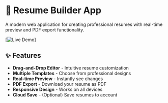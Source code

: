 # 📄 Resume Builder App

A modern web application for creating professional resumes with real-time preview and PDF export functionality.

[![Live Demo](https://resume-builder-app-rouge.vercel.app/)]

## ✨ Features

- **Drag-and-Drop Editor** - Intuitive resume customization
- **Multiple Templates** - Choose from professional designs
- **Real-time Preview** - Instantly see changes
- **PDF Export** - Download your resume as PDF
- **Responsive Design** - Works on all devices
- **Cloud Save** - (Optional) Save resumes to account
